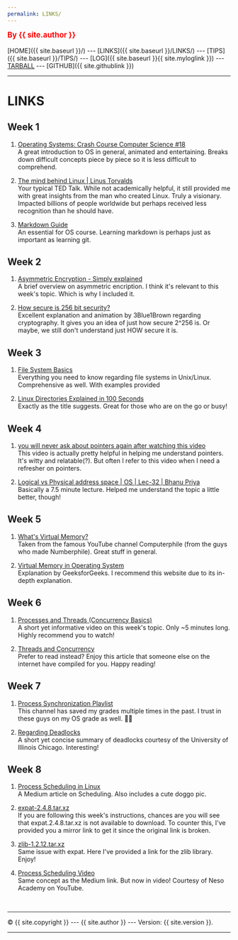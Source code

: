 ```yaml
---
permalink: LINKS/
---
```

<span style="color:red; font-weight:bold; font-size:larger;">By {{ site.author }}</span>
<br><br>
[HOME]({{ site.baseurl }}/) ---
[LINKS]({{ site.baseurl }}/LINKS/) ---
[TIPS]({{ site.baseurl }}/TIPS/) ---
[LOG]({{ site.baseurl }}{{ site.myloglink }}) ---
[TARBALL](SandBox/arkanalexei.tar.xz) ---
[GITHUB]({{ site.githublink }})
<br>
<hr>

# LINKS

## Week 1

1. [Operating Systems: Crash Course Computer Science #18](https://www.youtube.com/watch?v=26QPDBe-NB8)<br>
A great introduction to OS in general, animated and entertaining. Breaks down difficult concepts piece by piece so it is less difficult to comprehend.<br>

2. [The mind behind Linux | Linus Torvalds](https://www.youtube.com/watch?v=o8NPllzkFhE)<br>
Your typical TED Talk. While not academically helpful, it still provided me with great insights from the man who created Linux.
Truly a visionary. Impacted billions of people worldwide but perhaps received less recognition than he should have.<br>

3. [Markdown Guide](https://www.markdownguide.org/)<br>
An essential for OS course. Learning markdown is perhaps just as important as learning git.<br>

## Week 2
1. [Asymmetric Encryption - Simply explained](https://www.youtube.com/watch?v=AQDCe585Lnc)<br>
A brief overview on asymmetric encription.
I think it's relevant to this week's topic. Which is why I included it.<br>

2. [How secure is 256 bit security?](https://www.youtube.com/watch?v=S9JGmA5_unY)<br>
Excellent explanation and animation by 3Blue1Brown regarding cryptography. It gives you an idea of just how secure 2^256 is. Or maybe, we still don't understand just HOW secure it is.

## Week 3
1. [File System Basics](https://www.tutorialspoint.com/unix/unix-file-system.htm)<br>
Everything you need to know regarding file systems in Unix/Linux. Comprehensive as well. With examples provided<br>

2. [Linux Directories Explained in 100 Seconds](https://www.youtube.com/watch?v=42iQKuQodW4)<br>
Exactly as the title suggests. Great for those who are on the go or busy!<br>

## Week 4
1. [you will never ask about pointers again after watching this video](https://www.youtube.com/watch?v=2ybLD6_2gKM)<br>
This video is actually pretty helpful in helping me understand pointers. It's witty and relatable(?). But often I refer to this video when I need a refresher on pointers.<br>

2. [Logical vs Physical address space | OS | Lec-32 | Bhanu Priya](https://www.youtube.com/watch?v=dDs53dBjErA)<br>
Basically a 7.5 minute lecture. Helped me understand the topic a little better, though!<br>

## Week 5
1. [What's Virtual Memory?](https://www.youtube.com/watch?v=5lFnKYCZT5o)<br>
Taken from the famous YouTube channel Computerphile (from the guys who made Numberphile). Great stuff in general.<br>

2. [Virtual Memory in Operating System](https://www.geeksforgeeks.org/virtual-memory-in-operating-system/)<br>
Explanation by GeeksforGeeks. I recommend this website due to its in-depth explanation.<br>

## Week 6
1. [Processes and Threads (Concurrency Basics)](https://www.youtube.com/watch?v=Wv7mzX8w3jI)<br>
A short yet informative video on this week's topic. Only ~5 minutes long. Highly recommend you to watch!<br>

2. [Threads and Concurrency](https://applied-programming.github.io/Operating-Systems-Notes/3-Threads-and-Concurrency/)<br>
Prefer to read instead? Enjoy this article that someone else on the internet have compiled for you. Happy reading! <br>

## Week 7
1. [Process Synchronization Playlist](https://www.youtube.com/watch?v=ph2awKa8r5Y&list=PLBlnK6fEyqRjDf_dmCEXgl6XjVKDDj0M2)<br>
This channel has saved my grades multiple times in the past. I trust in these guys on my OS grade as well. 🙏🙏<br>

2. [Regarding Deadlocks](http://www.cs.uic.edu/~jbell/CourseNotes/OperatingSystems/7_Deadlocks.html)<br>
A short yet concise summary of deadlocks courtesy of the University of Illinois Chicago. Interesting!<br>

## Week 8 
1. [Process Scheduling in Linux](https://medium.com/geekculture/process-scheduling-in-linux-592028a5d545)<br>
A Medium article on Scheduling. Also includes a cute doggo pic. <br>

2. [expat-2.4.8.tar.xz](https://github.com/libexpat/libexpat/releases/tag/R_2_4_8)<br>
If you are following this week's instructions, chances are you will see that expat.2.4.8.tar.xz is not available to download. To counter this, I've provided you a mirror link to get it since the original link is broken.<br>

3. [zlib-1.2.12.tar.xz](https://distfiles.macports.org/zlib/)<br>
Same issue with expat. Here I've provided a link for the zlib library. Enjoy!<br>

4. [Process Scheduling Video](https://www.youtube.com/watch?v=2h3eWaPx8SA)<br>
Same concept as the Medium link. But now in video! Courtesy of Neso Academy on YouTube.

<br>
<hr>
&copy; {{ site.copyright }} --- {{ site.author }} --- Version: {{ site.version }}.
<hr>
<br>
